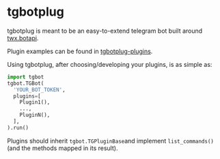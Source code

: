 # tgbotplug
tgbotplug is meant to be an easy-to-extend telegram bot built around [twx.botapi](https://github.com/datamachine/twx.botapi).

Plugin examples can be found in [tgbotplug-plugins](https://github.com/fopina/tgbotplug-plugins).

Using tgbotplug, after choosing/developing your plugins, is as simple as:

```python
import tgbot
tgbot.TGBot(
  'YOUR_BOT_TOKEN',
  plugins=[
    Plugin1(),
    ...,
    PluginN(),
  ],
).run()
```

Plugins should inherit `tgbot.TGPluginBase`and implement `list_commands()` (and the methods mapped in its result).
